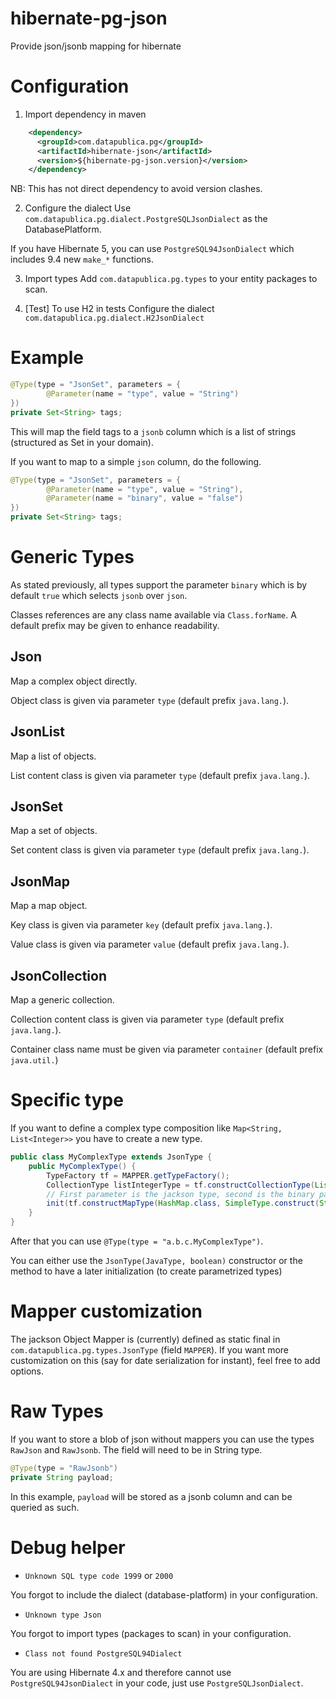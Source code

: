 # hibernate-pg-json
Provide json/jsonb mapping for hibernate

# Configuration
1) Import dependency in maven
```xml
    <dependency>
      <groupId>com.datapublica.pg</groupId>
      <artifactId>hibernate-json</artifactId>
      <version>${hibernate-pg-json.version}</version>
    </dependency>
```

NB: This has not direct dependency to avoid version clashes.

2) Configure the dialect
Use ```com.datapublica.pg.dialect.PostgreSQLJsonDialect``` as the DatabasePlatform.

If you have Hibernate 5, you can use ```PostgreSQL94JsonDialect``` which includes 9.4 new ```make_*``` functions.

3) Import types
Add ```com.datapublica.pg.types``` to your entity packages to scan.

4) [Test] To use H2 in tests
Configure the dialect ```com.datapublica.pg.dialect.H2JsonDialect```

# Example
```java
@Type(type = "JsonSet", parameters = {
        @Parameter(name = "type", value = "String")
})
private Set<String> tags;
```

This will map the field tags to a ```jsonb``` column which is a list of strings (structured as Set in your domain).

If you want to map to a simple ```json``` column, do the following.

```java
@Type(type = "JsonSet", parameters = {
        @Parameter(name = "type", value = "String"),
        @Parameter(name = "binary", value = "false")
})
private Set<String> tags;
```

# Generic Types
As stated previously, all types support the parameter ```binary``` which is by default ```true``` which selects ```jsonb``` over ```json```.

Classes references are any class name available via ```Class.forName```. A default prefix may be given to enhance readability.

## Json
Map a complex object directly.

Object class is given via parameter ```type``` (default prefix ```java.lang.```).

## JsonList
Map a list of objects.

List content class is given via parameter ```type``` (default prefix ```java.lang.```).

## JsonSet
Map a set of objects.

Set content class is given via parameter ```type``` (default prefix ```java.lang.```).

## JsonMap
Map a map object.

Key class is given via parameter ```key``` (default prefix ```java.lang.```).

Value class is given via parameter ```value``` (default prefix ```java.lang.```).

## JsonCollection
Map a generic collection.

Collection content class is given via parameter ```type``` (default prefix ```java.lang.```).

Container class name must be given via parameter ```container``` (default prefix ```java.util.```)

# Specific type
If you want to define a complex type composition like ```Map<String, List<Integer>>``` you have to create a new type.

```java
public class MyComplexType extends JsonType {
    public MyComplexType() {
        TypeFactory tf = MAPPER.getTypeFactory();
        CollectionType listIntegerType = tf.constructCollectionType(List.class, Integer.class);
        // First parameter is the jackson type, second is the binary parameter.
        init(tf.constructMapType(HashMap.class, SimpleType.construct(String.class), listIntegerType), true);
    }
}
```

After that you can use ```@Type(type = "a.b.c.MyComplexType")```.

You can either use the ```JsonType(JavaType, boolean)``` constructor or the method to have a later initialization (to create parametrized types)

# Mapper customization
The jackson Object Mapper is (currently) defined as static final in ```com.datapublica.pg.types.JsonType``` (field ```MAPPER```).
If you want more customization on this (say for date serialization for instant), feel free to add options.

# Raw Types
If you want to store a blob of json without mappers you can use the types `RawJson` and `RawJsonb`. The field will need
to be in String type.

```java
@Type(type = "RawJsonb")
private String payload;
```

In this example, `payload` will be stored as a jsonb column and can be queried as such.

# Debug helper
* ```Unknown SQL type code 1999``` or ```2000```

You forgot to include the dialect (database-platform) in your configuration.

* ```Unknown type Json```

You forgot to import types (packages to scan) in your configuration.

* ```Class not found PostgreSQL94Dialect```

You are using Hibernate 4.x and therefore cannot use ```PostgreSQL94JsonDialect``` in your code, just use ```PostgreSQLJsonDialect```.